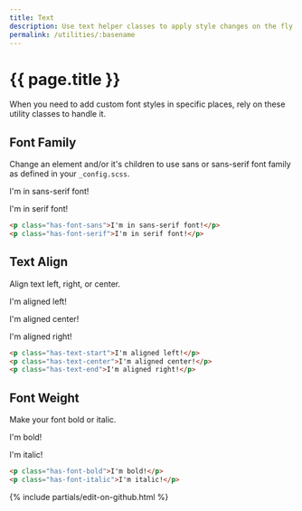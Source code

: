 ```yaml
---
title: Text
description: Use text helper classes to apply style changes on the fly.
permalink: /utilities/:basename
---
```


# {{ page.title }}

When you need to add custom font styles in specific places, rely on these utility classes to handle it.

## Font Family

Change an element and/or it's children to use sans or sans-serif font family as defined in your `_config.scss`.

<p class="filler has-p has-font-sans">I'm in sans-serif font!</p>
<p class="filler has-p has-font-serif">I'm in serif font!</p>

```html
<p class="has-font-sans">I'm in sans-serif font!</p>
<p class="has-font-serif">I'm in serif font!</p>
```

## Text Align

Align text left, right, or center.

<p class="filler has-p has-text-start">I'm aligned left!</p>
<p class="filler has-p has-text-center">I'm aligned center!</p>
<p class="filler has-p has-text-end">I'm aligned right!</p>

```html
<p class="has-text-start">I'm aligned left!</p>
<p class="has-text-center">I'm aligned center!</p>
<p class="has-text-end">I'm aligned right!</p>
```

## Font Weight

Make your font bold or italic.

<p class="filler has-p has-font-bold">I'm bold!</p>
<p class="filler has-p has-font-italic">I'm italic!</p>

```html
<p class="has-font-bold">I'm bold!</p>
<p class="has-font-italic">I'm italic!</p>
```

{% include partials/edit-on-github.html %}
